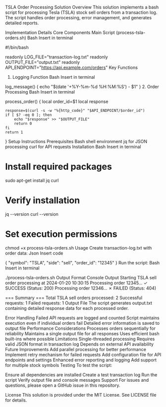 TSLA Order Processing Solution
Overview
This solution implements a bash script for processing Tesla (TSLA) stock sell orders from a transaction log. The script handles order processing, error management, and generates detailed reports.

Implementation Details
Core Components
Main Script (process-tsla-orders.sh)
Bash
Insert in terminal

#!/bin/bash

readonly LOG_FILE="transaction-log.txt"
readonly OUTPUT_FILE="output.txt"
readonly API_ENDPOINT="https://api.example.com/orders"
Key Functions
1. Logging Function
Bash
Insert in terminal

log_message() {
    echo "$(date '+%Y-%m-%d %H:%M:%S') - $1"
}
2. Order Processing
Bash
Insert in terminal

process_order() {
    local order_id=$1
    local response
    
    response=$(curl -s -w "%{http_code}" "$API_ENDPOINT/$order_id")
    if [ $? -eq 0 ]; then
        echo "$response" >> "$OUTPUT_FILE"
        return 0
    fi
    return 1
}
Setup Instructions
Prerequisites
Bash shell environment
jq for JSON processing
curl for API requests
Installation
Bash
Insert in terminal

# Install required packages
sudo apt-get install jq curl

# Verify installation
jq --version
curl --version

# Set execution permissions
chmod +x process-tsla-orders.sh
Usage
Create transaction-log.txt with order data:
Json
Insert code

{
  "symbol": "TSLA",
  "side": "sell",
  "order_id": "12345"
}
Run the script:
Bash
Insert in terminal

./process-tsla-orders.sh
Output Format
Console Output
Starting TSLA sell order processing at 2024-01-20 10:30:15
Processing order 12345... ✓ SUCCESS (Status: 200)
Processing order 12346... ✗ FAILED (Status: 404)

=== Summary ===
Total TSLA sell orders processed: 2
Successful requests: 1
Failed requests: 1
Output File
The script generates output.txt containing detailed response data for each processed order.

Error Handling
Failed API requests are logged and counted
Script maintains execution even if individual orders fail
Detailed error information is saved to output file
Performance Considerations
Processes orders sequentially for reliability
Maintains a single output file for all responses
Uses efficient bash built-ins where possible
Limitations
Single-threaded processing
Requires valid JSON format in transaction log
Depends on external API availability
Future Improvements
Add parallel processing for better performance
Implement retry mechanism for failed requests
Add configuration file for API endpoints and settings
Enhanced error reporting and logging
Add support for multiple stock symbols
Testing
To test the script:

Ensure all dependencies are installed
Create a test transaction log
Run the script
Verify output file and console messages
Support
For issues and questions, please open a GitHub issue in this repository.

License
This solution is provided under the MIT License. See LICENSE file for details.